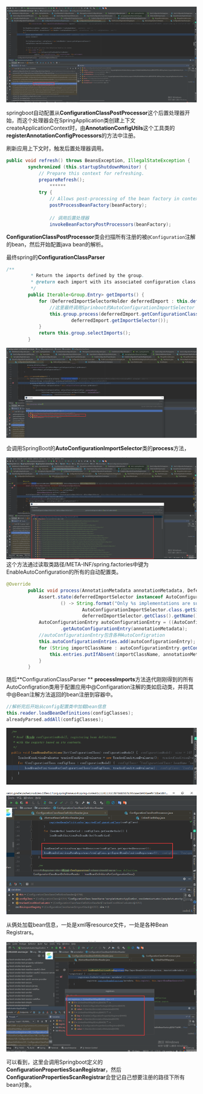 

![image-20200831104852202](https://github.com/lujunfa/springboot-debug/blob/master/doc/img/image-20200831104852202.png)

springboot自动配置从**ConfigurationClassPostProcessor**这个后置处理器开始，而这个处理器会在SpringApplication类创建上下文createApplicationContext时，由**AnnotationConfigUtils**这个工具类的**registerAnnotationConfigProcessors**的方法中注册。



刷新应用上下文时，触发后置处理器调用。

```java
public void refresh() throws BeansException, IllegalStateException {
		synchronized (this.startupShutdownMonitor) {
			// Prepare this context for refreshing.
			prepareRefresh();
				******
			try {
				// Allows post-processing of the bean factory in context subclasses.
				postProcessBeanFactory(beanFactory);

				// 调用后置处理器
				invokeBeanFactoryPostProcessors(beanFactory);
```



**ConfigurationClassPostProcessor**类会扫描所有注册的被`@Configuration`注解的bean，然后开始配置java bean的解析。

最终spring的**ConfigurationClassParser**

```java
/**
		 * Return the imports defined by the group.
		 * @return each import with its associated configuration class
		 */
		public Iterable<Group.Entry> getImports() {
			for (DeferredImportSelectorHolder deferredImport : this.deferredImports) {
                //这里最终调用Sprinboot的AutoConfigurationImportSelector
				this.group.process(deferredImport.getConfigurationClass().getMetadata(),
						deferredImport.getImportSelector());
			}
			return this.group.selectImports();
		}
```

![image-20200831114920305](https://github.com/lujunfa/springboot-debug/blob/master/doc/img/image-20200831114920305.png)

会调用SpringBoot的**AutoConfigurationImportSelector**类的**process**方法，

![image-20200831115328566](https://github.com/lujunfa/springboot-debug/blob/master/doc/img/image-20200831115328566.png)这个方法通过读取类路径/META-INF/spring.factories中键为EnableAutoConfiguration的所有的自动配置类。

```java
@Override
		public void process(AnnotationMetadata annotationMetadata, DeferredImportSelector deferredImportSelector) {
			Assert.state(deferredImportSelector instanceof AutoConfigurationImportSelector,
					() -> String.format("Only %s implementations are supported, got %s",
							AutoConfigurationImportSelector.class.getSimpleName(),
							deferredImportSelector.getClass().getName()));
			AutoConfigurationEntry autoConfigurationEntry = ((AutoConfigurationImportSelector) deferredImportSelector)
					.getAutoConfigurationEntry(annotationMetadata);
            //autoConfigurationEntry包含各种AutoConfigration
			this.autoConfigurationEntries.add(autoConfigurationEntry);
			for (String importClassName : autoConfigurationEntry.getConfigurations()) {
				this.entries.putIfAbsent(importClassName, annotationMetadata);
			}
		}
```



随后**ConfigurationClassParser **  **processImports**方法迭代刚刚得到的所有AutoConfigration类用于配置应用中@Configaration注解的类如启动类，并将其中@Bean注解方法返回的bean注册到容器中。



```java
//解析完后开始从config配置类中加载bean信息
this.reader.loadBeanDefinitions(configClasses);
alreadyParsed.addAll(configClasses);
```

![image-20200830121251755](https://github.com/lujunfa/springboot-debug/blob/master/doc/img/image-20200830121251755.png)

![image-20200830121740732](https://github.com/lujunfa/springboot-debug/blob/master/doc/img/image-20200830121740732.png)

从俩处加载bean信息，一处是xml等resource文件，一处是各种Bean Registrars。

![image-20200830122035669](https://github.com/lujunfa/springboot-debug/blob/master/doc/img/image-20200830122035669.png)

可以看到，这里会调用Springboot定义的**ConfigurationPropertiesScanRegistrar**，然后**ConfigurationPropertiesScanRegistrar**会登记自己想要注册的路径下所有bean对象。

